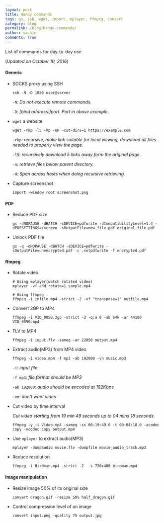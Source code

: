 ```yaml
---
layout: post
title: Handy commands
tags: gs, ssh, wget, import, mplayer, ffmpeg, convert
category: blog
permalink: /blog/handy-commands/
author: sachin
comments: true
---
```


List of commands for day-to-day use

(*Updated on October 10, 2016*)

#### Generic

* SOCKS proxy using SSH

  ```
  ssh -N -D 1080 user@server
  ```

  `-N`: *Do not execute remote commands.*

  `-D`: *[bind address:]port. Port in above example.*


* `wget` a website

  ```
  wget -rkp -l5 -np -nH -cut-dirs=1 https://example.com
  ```

  `-rkp`: *recursive, make link suitable for local viewing, download
all files needed to properly view the page.*

  `-l5`: *recursively download 5 links away form the original page.*

  `-n`: *retrieve files below parent directory.*

  `-H`: *Span across hosts when doing recursive retrieving.*

* Capture screenshot

  ```
  import -window root screenshot.png
  ```

#### PDF

* Reduce PDF size

  ```
  gs -dNOPAUSE -dBATCH -sDEVICE=pdfwrite -dCompatibilityLevel=1.4 -dPDFSETTINGS=/screen -sOutputFile=new_file.pdf original_file.pdf
  ```

* Unlock PDF file

  ```
  gs -q -dNOPAUSE -dBATCH -sDEVICE=pdfwrite -sOutputFile=unencrypted.pdf -c .setpdfwrite -f encrypted.pdf
  ```

#### ffmpeg

* Rotate video

  ```
  # Using mplayer(watch rotated video)
  mplayer -vf-add rotate=1 sample.mp4

  # Using ffmpeg
  ffmpeg -i infile.mp4 -strict -2 -vf "transpose=1" outfile.mp4
  ```

* Convert 3GP to MP4

  ```
  ffmpeg -i VID_0050.3gp -strict -2 -q:a 0 -ab 64k -ar 44100 VID_0050.mp4
  ```

* FLV to MP4

  ```
  ffmpeg -i input.flv -sameq -ar 22050 output.mp4
  ```

* Extract audio(MP3) from MP4 video

  ```
  ffmpeg -i video.mp4 -f mp3 -ab 192000 -vn music.mp3
  ```

  `-i`: *input file*

  `-f mp3`: *file format should be MP3*

  `-ab 192000`: *audio should be encoded at 192Kbps*

  `-vn`: *don't want video*


* Cut video by time interval

  *Cut video starting from 19 min 49 seconds up to 04 mins 18 seconds.*

  ```
  ffmpeg -y -i Video.mp4 -sameq -ss 00:19:49.0 -t 00:04:18.0 -acodec copy -vcodec copy output.mp4
  ```

* Use `mplayer` to extract audio(MP3)

  ```
  mplayer -dumpaudio movie.flv -dumpfile movie_audio_track.mp3
  ```

* Reduce resolution

  ```
  ffmpeg -i Birdman.mp4 -strict -2  -s 720x480 birdman.mp4
  ```

#### Image manipulation

* Resize image 50% of its original size

  ```
  convert dragon.gif -resize 50% half_dragon.gif
  ```

* Control compression level of an image

  ```
  convert input.png -quality 75 output.jpg
  ```
